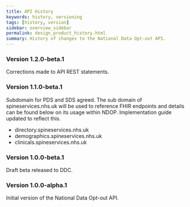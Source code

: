 ```yaml
---
title: API History
keywords: history, versioning
tags: [history, version]
sidebar: overview_sidebar
permalink: design_product_history.html
summary: History of changes to the National Data Opt-out API.
---
```

### Version 1.2.0-beta.1 ###

Corrections made to API REST statements.


### Version 1.1.0-beta.1 ###

Subdomain for PDS and SDS agreed. The sub domain of spineservices.nhs.uk will be used to reference FHIR endpoints and details can be found below on its usage within NDOP. Implementation guide updated to reflect this.

- directory.spineservices.nhs.uk
- demographics.spineservices.nhs.uk
- clinicals.spineservices.nhs.uk



### Version 1.0.0-beta.1 ###

Draft beta released to DDC.

### Version 1.0.0-alpha.1 ###

Initial version of the National Data Opt-out API.

